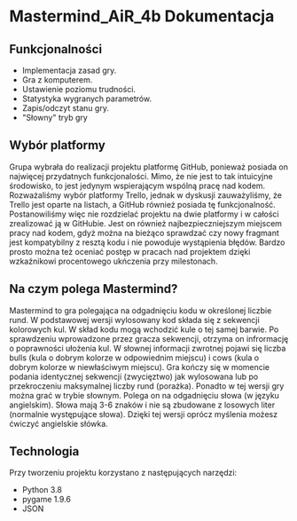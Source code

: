 # Mastermind_AiR_4b Dokumentacja

## Funkcjonalności
- Implementacja zasad gry.
- Gra z komputerem.
- Ustawienie poziomu trudności.
- Statystyka wygranych parametrów.
- Zapis/odczyt stanu gry.
- "Słowny" tryb gry

## Wybór platformy
Grupa wybrała do realizacji projektu platformę GitHub,  ponieważ  posiada on  najwięcej przydatnych funkcjonalości. Mimo, że nie jest to tak intuicyjne środowisko, to jest jedynym wspierającym wspólną pracę nad kodem. Rozważaliśmy wybór platformy Trello, jednak w dyskusji zauważyliśmy, że Trello jest oparte na listach, a GitHub również posiada tę funkcjonalność. Postanowiliśmy więc nie rozdzielać projektu na dwie platformy i w całości zrealizować ją w GitHubie. Jest on również najbezpieczniejszym miejscem pracy nad kodem, gdyż można na bieżąco sprawdzać czy nowy fragmant jest kompatybilny z resztą kodu i nie powoduje wystąpienia błędów. Bardzo prosto można też oceniać postęp w pracach nad projektem dzięki wzkaźnikowi procentowego ukńczenia przy milestonach.

## Na czym polega Mastermind?
Mastermind to gra polegająca na odgadnięciu kodu w określonej liczbie rund. W podstawowej wersji wylosowany kod składa się z sekwencji kolorowych kul. W skład kodu mogą wchodzić kule o tej samej barwie. Po sprawdzeniu wprowadzone przez gracza sekwencji, otrzyma on infrormację o poprawności ułożenia kul. W słownej informacji zwrotnej pojawi się liczba bulls (kula o dobrym kolorze w odpowiednim miejscu) i cows (kula o dobrym kolorze w niewłaściwym miejscu). Gra kończy się w momencie podania identycznej sekwencji (zwycięztwo) jak wylosowana lub po przekroczeniu maksymalnej liczby rund (porażka).
Ponadto w tej wersji gry można grać w trybie słownym. Polega on na odgadnięciu słowa (w języku angielskim). Słowa mają 3-6 znaków i nie są zbudowane z losowych liter (normalnie występujące słowa). Dzięki tej wersji oprócz myślenia możesz ćwiczyć angielskie słówka.

## Technologia
Przy tworzeniu projektu korzystano z następujących narzędzi:
 - Python 3.8
 - pygame 1.9.6
 - JSON
